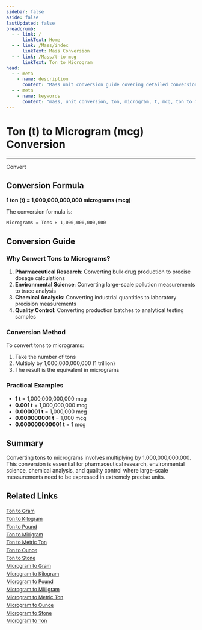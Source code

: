 ```yaml
---
sidebar: false
aside: false
lastUpdated: false
breadcrumb:
  - - link: /
      linkText: Home
  - - link: /Mass/index
      linkText: Mass Conversion
  - - link: /Mass/t-to-mcg
      linkText: Ton to Microgram
head:
  - - meta
    - name: description
      content: "Mass unit conversion guide covering detailed conversion formulas and explanations from ton (t) to microgram (mcg)."
  - - meta
    - name: keywords
      content: "mass, unit conversion, ton, microgram, t, mcg, ton to microgram, mass conversion guide"
---
```

# Ton (t) to Microgram (mcg) Conversion
---
<script setup>
import { onMounted, reactive, inject, ref } from 'vue'
import { NButton, NForm, NFormItem, NInput, NInputNumber, NSelect, NCard, useMessage,NGrid ,NGi } from 'naive-ui'
import { defineClientComponent } from 'vitepress'
import { Mass } from '../files';

const convert = inject('convert')

const form = reactive({
  number: null,
  result: '',
})

const convertHandler = () => {
  if (form.number !== null && !isNaN(form.number)) {
    const convertedValue = parseFloat(form.number) * 1000000000000
    form.result = `${form.number}t = ${convertedValue.toFixed(0)}mcg`
  } else {
    form.result = 'Please enter a valid number.'
  }
}
</script>

<n-form size="large" :model="form">
  <n-form-item label="Ton (t)">
    <n-input-number v-model:value="form.number" placeholder="Enter tons" style="width: 100%" />
  </n-form-item>
  <n-form-item>
    <n-button type="info" @click="convertHandler" block>Convert</n-button>
  </n-form-item>
  <n-form-item>
    <n-input v-model:value="form.result" readonly placeholder="Conversion result" />
  </n-form-item>
</n-form>

## Conversion Formula

**1 ton (t) = 1,000,000,000,000 micrograms (mcg)**

The conversion formula is:
```
Micrograms = Tons × 1,000,000,000,000
```

## Conversion Guide

### Why Convert Tons to Micrograms?

1. **Pharmaceutical Research**: Converting bulk drug production to precise dosage calculations
2. **Environmental Science**: Converting large-scale pollution measurements to trace analysis
3. **Chemical Analysis**: Converting industrial quantities to laboratory precision measurements
4. **Quality Control**: Converting production batches to analytical testing samples

### Conversion Method

To convert tons to micrograms:
1. Take the number of tons
2. Multiply by 1,000,000,000,000 (1 trillion)
3. The result is the equivalent in micrograms

### Practical Examples

- **1 t** = 1,000,000,000,000 mcg
- **0.001 t** = 1,000,000,000 mcg
- **0.000001 t** = 1,000,000 mcg
- **0.000000001 t** = 1,000 mcg
- **0.000000000001 t** = 1 mcg

## Summary

Converting tons to micrograms involves multiplying by 1,000,000,000,000. This conversion is essential for pharmaceutical research, environmental science, chemical analysis, and quality control where large-scale measurements need to be expressed in extremely precise units.

## Related Links

<n-grid :cols="2" :x-gap="12" :y-gap="8">
  <n-gi>
    <n-card title="Other Ton Conversions" size="small">
      <template #header-extra>
        <span style="font-size: 12px; color: #666;">t conversions</span>
      </template>
      <div style="font-size: 13px; line-height: 1.6;">
        <div><a href="/Mass/t-to-g">Ton to Gram</a></div>
        <div><a href="/Mass/t-to-kg">Ton to Kilogram</a></div>
        <div><a href="/Mass/t-to-lb">Ton to Pound</a></div>
        <div><a href="/Mass/t-to-mg">Ton to Milligram</a></div>
        <div><a href="/Mass/t-to-mt">Ton to Metric Ton</a></div>
        <div><a href="/Mass/t-to-oz">Ton to Ounce</a></div>
        <div><a href="/Mass/t-to-st">Ton to Stone</a></div>
      </div>
    </n-card>
  </n-gi>
  <n-gi>
    <n-card title="Microgram Conversions" size="small">
      <template #header-extra>
        <span style="font-size: 12px; color: #666;">mcg conversions</span>
      </template>
      <div style="font-size: 13px; line-height: 1.6;">
        <div><a href="/Mass/mcg-to-g">Microgram to Gram</a></div>
        <div><a href="/Mass/mcg-to-kg">Microgram to Kilogram</a></div>
        <div><a href="/Mass/mcg-to-lb">Microgram to Pound</a></div>
        <div><a href="/Mass/mcg-to-mg">Microgram to Milligram</a></div>
        <div><a href="/Mass/mcg-to-mt">Microgram to Metric Ton</a></div>
        <div><a href="/Mass/mcg-to-oz">Microgram to Ounce</a></div>
        <div><a href="/Mass/mcg-to-st">Microgram to Stone</a></div>
        <div><a href="/Mass/mcg-to-t">Microgram to Ton</a></div>
      </div>
    </n-card>
  </n-gi>
</n-grid>